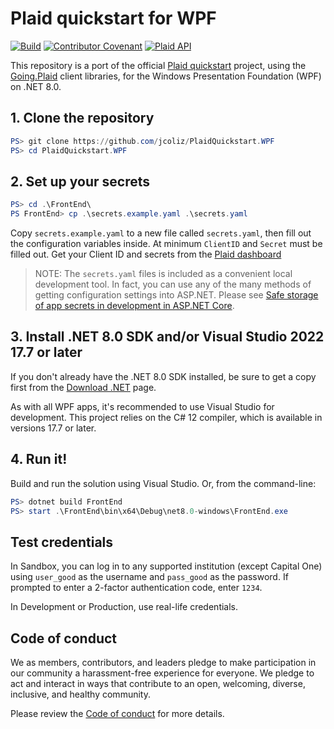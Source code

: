 # Plaid quickstart for WPF

[![Build](https://github.com/jcoliz/PlaidQuickstart.WPF/actions/workflows/buildtest.yml/badge.svg)](https://github.com/jcoliz/PlaidQuickstart.WPF/actions/workflows/buildtest.yml)
[![Contributor Covenant](https://img.shields.io/badge/Contributor%20Covenant-2.1-4baaaa.svg)](code_of_conduct.md) 
[![Plaid API](https://img.shields.io/badge/Plaid%20API-v1.482.3-blue
)](https://github.com/plaid/plaid-openapi)

This repository is a port of the official [Plaid quickstart](https://github.com/plaid/quickstart) project, using the [Going.Plaid](https://github.com/viceroypenguin/Going.Plaid) client libraries, for the Windows Presentation Foundation (WPF) on .NET 8.0.

## 1. Clone the repository

```Powershell
PS> git clone https://github.com/jcoliz/PlaidQuickstart.WPF
PS> cd PlaidQuickstart.WPF
```

## 2. Set up your secrets

```Powershell
PS> cd .\FrontEnd\
PS FrontEnd> cp .\secrets.example.yaml .\secrets.yaml
```

Copy `secrets.example.yaml` to a new file called `secrets.yaml`, then fill out the configuration variables inside. At
minimum `ClientID` and `Secret` must be filled out. Get your Client ID and secrets from
the [Plaid dashboard](https://dashboard.plaid.com/account/keys)

> NOTE: The `secrets.yaml` files is included as a convenient local development tool. In fact, you can use any of the many methods of getting configuration settings into ASP.NET. Please see [Safe storage of app secrets in development in ASP.NET Core](https://docs.microsoft.com/en-us/aspnet/core/security/app-secrets?view=aspnetcore-6.0&tabs=linux).

## 3. Install .NET 8.0 SDK and/or Visual Studio 2022 17.7 or later

If you don't already have the .NET 8.0 SDK installed, be sure to get a copy first from the [Download .NET](https://dotnet.microsoft.com/en-us/download) page.

As with all WPF apps, it's recommended to use Visual Studio for development. This project relies on the C# 12 compiler, which is available in versions 17.7 or later.

## 4. Run it!

Build and run the solution using Visual Studio. Or, from the command-line:

```Powershell
PS> dotnet build FrontEnd
PS> start .\FrontEnd\bin\x64\Debug\net8.0-windows\FrontEnd.exe
```

## Test credentials

In Sandbox, you can log in to any supported institution (except Capital One) using `user_good` as the username and `pass_good` as the password. If prompted to enter a 2-factor authentication code, enter `1234`.

In Development or Production, use real-life credentials.

## Code of conduct

We as members, contributors, and leaders pledge to make participation in our
community a harassment-free experience for everyone. We pledge to act and
interact in ways that contribute to an open, welcoming, diverse, inclusive, 
and healthy community.

Please review the [Code of conduct](/code_of_conduct.md) for more details.
